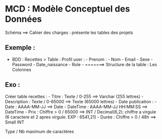 # MCD : Modèle Conceptuel des Données
Schéma ==> Cahier des charges : présente les tables des projets

## Exemple :
- BDD : Recettes    >    Table : Profil user :
                                          - Prenom : 
                                          - Nom
                                          - Email
                                          - Sexe
                                          - Password
                                          - Date_naissance
                                          - Role
                                          - =======> Structure de la table : Les Colonnes


## Exo :
Créer table recettes :
                    - Titre : Texte / 0-255  ==> Varchar (255 lettres)
                    - Description : Texte / 0-65000  ==> Texte (65000 lettres)
                    - Date publication :
                                    - Date : AAAA-MM-JJ  ==> Date
                                    - DateTime : AAAA-MM-JJ HH:MM:SS  ==> DateTime
                    - Prix : Chiffre > 0 / 65000  ==> INT / Decimal(6,2): chiffre a virgule (6 caractere et 2 apres virgule. EXP : 6541,21)
                    - Durée : Chiffre > 0 / 48h  ==> Small INT

Type / Nb maximum de caractères